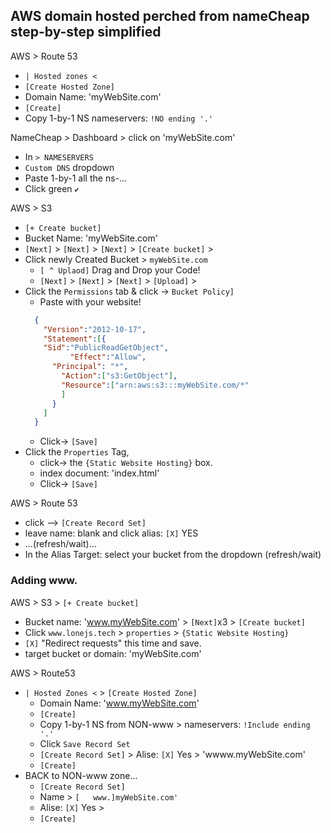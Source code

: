 ## AWS domain hosted perched from nameCheap step-by-step simplified

AWS > Route 53
- `| Hosted zones <`
- `[Create Hosted Zone]`
- Domain Name: 'myWebSite.com'
- `[Create]`
- Copy 1-by-1 NS nameservers: `!NO ending '.'`

NameCheap > Dashboard > click on 'myWebSite.com'
- In `> NAMESERVERS`
- `Custom DNS` dropdown
- Paste 1-by-1 all the ns-...
- Click green `✔`

AWS > S3
- `[+ Create bucket]`
- Bucket Name: 'myWebSite.com'
- `[Next]` > `[Next]` > `[Next]` > `[Create bucket]` >
- Click newly Created Bucket > `myWebSite.com`
  - `[ ^ Uplaod]` Drag and Drop your Code!
  - `[Next]` > `[Next]` > `[Next]` > `[Upload]` >
- Click the `Permissions` tab & click -> `Bucket Policy]`
    - Paste with your website!
    ```JSON
      {
        "Version":"2012-10-17",
        "Statement":[{
      	"Sid":"PublicReadGetObject",
              "Effect":"Allow",
      	  "Principal": "*",
            "Action":["s3:GetObject"],
            "Resource":["arn:aws:s3:::myWebSite.com/*"
            ]
          }
        ]
      }
    ```
    - Click-> `[Save]`
- Click the `Properties` Tag,
  - click-> the `{Static Website Hosting}` box.
  - index document: 'index.html'
  - Click-> `[Save]`

AWS > Route 53
- click —> `[Create Record Set]`
- leave name: blank and click alias: `[X]` YES
- ...(refresh/wait)...
- In the Alias Target: select your bucket from the dropdown (refresh/wait)

### Adding www.
AWS > S3 > `[+ Create bucket]`
- Bucket name: 'www.myWebSite.com' > `[Next]`x3 > `[Create bucket]`
- Click `www.lonejs.tech` > `properties` > `{Static Website Hosting}`
- `[X]` "Redirect requests" this time and save.
- target bucket or domain: 'myWebSite.com'

AWS > Route53
- `| Hosted Zones <` > `[Create Hosted Zone]`
  - Domain Name: 'www.myWebSite.com'
  - `[Create]`
  - Copy 1-by-1 NS from NON-www > nameservers: `!Include ending '.'`
  - Click `Save Record Set`
  - `[Create Record Set]` > Alise: `[X]` Yes > 'wwww.myWebSite.com'
  - `[Create]`
- BACK to NON-www zone...
  - `[Create Record Set]`
  - Name > `[   www.]myWebSite.com'`
  - Alise: `[X]` Yes >
  - `[Create]`
